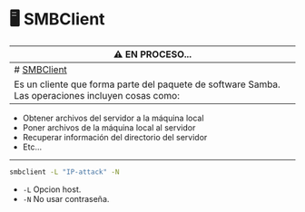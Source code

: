 # 🖥 SMBClient

| ⚠️ EN PROCESO...                                                                                  |
| ------------------------------------------------------------------------------------------------- |
| # [SMBClient](https://www.samba.org/samba/docs/current/man-html/smbclient.1.html)                 |
| Es un cliente que forma parte del paquete de software Samba. Las operaciones incluyen cosas como: |

* Obtener archivos del servidor a la máquina local
* Poner archivos de la máquina local al servidor
* Recuperar información del directorio del servidor
* Etc...

***

```bash
smbclient -L "IP-attack" -N
```

* `-L` Opcion host.
* `-N` No usar contraseña.
